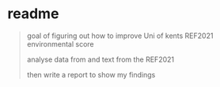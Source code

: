 # readme

> goal of figuring out how to improve Uni of kents REF2021 environmental score
>
> analyse data from and text from the REF2021
>
> then write a report to show my findings

